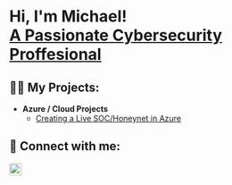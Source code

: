 <h1>Hi, I'm Michael! <br/><a href="https://github.com/jrmichaelfrancis">A Passionate Cybersecurity Proffesional</a>

<h2>👨‍💻 My Projects:</h2>

- <b>Azure / Cloud Projects</b>
  - [Creating a Live SOC/Honeynet in Azure](https://github.com/jrmichaelfrancis/MicrosoftAzure-SOC)

<h2> 🤳 Connect with me:</h2>

[<img align="left" alt="JoshMadakor | LinkedIn" width="22px" src="https://cdn.jsdelivr.net/npm/simple-icons@v3/icons/linkedin.svg" />][linkedin]



[linkedin]: https://linkedin.com/in/jrmichaelfrancis

<!--
**joshmadakor1/joshmadakor1** is a ✨ _special_ ✨ repository because its `README.md` (this file) appears on your GitHub profile.

Here are some ideas to get you started:

- 🔭 I’m currently working on ...
- 🌱 I’m currently learning ...
- 👯 I’m looking to collaborate on ...
- 🤔 I’m looking for help with ...
- 💬 Ask me about ...
- 📫 How to reach me: ...
- 😄 Pronouns: ...
- ⚡ Fun fact: ...
-->
